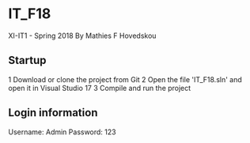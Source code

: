 # IT_F18
XI-IT1 - Spring 2018
By Mathies F Hovedskou

## Startup
1 Download or clone the project from Git
2 Open the file 'IT_F18.sln' and open it in Visual Studio 17
3 Compile and run the project

## Login information
Username: Admin
Password: 123
